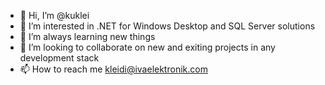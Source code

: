 - 👋 Hi, I’m @kuklei
- 👀 I’m interested in .NET for Windows Desktop and SQL Server solutions
- 🌱 I’m always learning new things
- 💞️ I’m looking to collaborate on new and exiting projects in any development stack
- 📫 How to reach me kleidi@ivaelektronik.com
<!---
kuklei/kuklei is a ✨ special ✨ repository because its `README.md` (this file) appears on your GitHub profile.
You can click the Preview link to take a look at your changes.
--->
